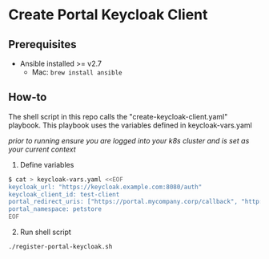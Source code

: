 # Create Portal Keycloak Client

## Prerequisites

- Ansible installed >= v2.7
    -   Mac: `brew install ansible`

## How-to

The shell script in this repo calls the "create-keycloak-client.yaml" playbook. This playbook uses the variables defined in keycloak-vars.yaml

*prior to running ensure you are logged into your k8s cluster and is set as your current context*

1. Define variables
```bash
$ cat > keycloak-vars.yaml <<EOF
keycloak_url: "https://keycloak.example.com:8080/auth" 
keycloak_client_id: test-client
portal_redirect_uris: ["https://portal.mycompany.corp/callback", "http://portal.mycompany.corp/callback"]
portal_namespace: petstore
EOF
```

2. Run shell script
```bash
./register-portal-keycloak.sh
```
